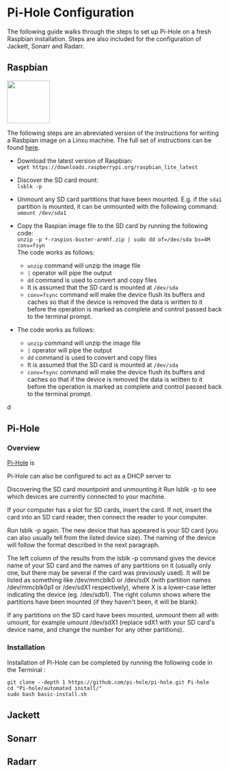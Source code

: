 # Pi-Hole Configuration

The following guide walks through the steps to set up Pi-Hole on a fresh Raspbian installation. Steps are also included for the configuration of Jackett, Sonarr and Radarr.

## Raspbian


<img src="https://www.raspberrypi.org/app/uploads/2018/03/RPi-Logo-Reg-SCREEN.png" alt="" width="100 px">


The following steps are an abreviated version of the instructions for writing a Rasbpian image on a Linxu machine. The full set of instructions can be found [here](https://www.raspberrypi.org/documentation/installation/installing-images/linux.md).


- Download the latest version of Raspbian:  
`wget https://downloads.raspberrypi.org/raspbian_lite_latest`

- Discover the SD card mount:  
`lsblk -p`

- Unmount any  SD card partitions that have been mounted. E.g. if the `sda1` partition is mounted, it can be unmounted with the following command:    
`umount /dev/sda1`

- Copy the Raspian image file to the SD card by running the following code:    
`unzip -p *-raspios-buster-armhf.zip | sudo dd of=/dev/sda bs=4M conv=fsyn`  
The code works as follows:
  - `unzip` command will unzip the image file
  - `|` operator will pipe the output
  - `dd` command is used to convert and copy files
  - It is assumed that the SD card is mounted at `/dev/sda`
  - `conv=fsync` command will make  the device flush its buffers and caches so that if the device is removed the data is written to it before the operation is marked as complete and control passed back to the terminal prompt.


- The code works as follows:
  - `unzip` command will unzip the image file
  - `|` operator will pipe the output
  - `dd` command is used to convert and copy files
  - It is assumed that the SD card is mounted at `/dev/sda`
  - `conv=fsync` command will make  the device flush its buffers and caches so that if the device is removed the data is written to it before the operation is marked as complete and control passed back to the terminal prompt.


 d

## Pi-Hole

### Overview

[Pi-Hole](https://pi-hole.net/) is 

Pi-Hole can also be configured to act as a DHCP server to 



Discovering the SD card mountpoint and unmounting it
Run lsblk -p to see which devices are currently connected to your machine.

If your computer has a slot for SD cards, insert the card. If not, insert the card into an SD card reader, then connect the reader to your computer.

Run lsblk -p again. The new device that has appeared is your SD card (you can also usually tell from the listed device size). The naming of the device will follow the format described in the next paragraph.

The left column of the results from the lsblk -p command gives the device name of your SD card and the names of any partitions on it (usually only one, but there may be several if the card was previously used). It will be listed as something like /dev/mmcblk0 or /dev/sdX (with partition names /dev/mmcblk0p1 or /dev/sdX1 respectively), where X is a lower-case letter indicating the device (eg. /dev/sdb1). The right column shows where the partitions have been mounted (if they haven't been, it will be blank).

If any partitions on the SD card have been mounted, unmount them all with umount, for example umount /dev/sdX1 (replace sdX1 with your SD card's device name, and change the number for any other partitions).

### Installation

Installation of Pi-Hole can be completed by running the following code in the Terminal :

```
git clone --depth 1 https://github.com/pi-hole/pi-hole.git Pi-hole
cd "Pi-hole/automated install/"
sudo bash basic-install.sh
```


## Jackett


## Sonarr


## Radarr





